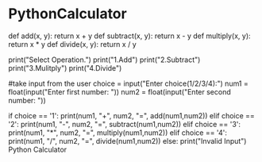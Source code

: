 # PythonCalculator
def add(x, y):
    return x + y
def subtract(x, y):
    return x - y
def multiply(x, y):
    return x * y
def divide(x, y):
    return x / y

print("Select Operation.")
print("1.Add")
print("2.Subtract")
print("3.Mulitply")
print("4.Divide")

#take input from the user
choice = input("Enter choice(1/2/3/4):")
num1 = float(input("Enter first number: "))
num2 = float(input("Enter second number: "))

if choice == '1':
    print(num1, "+", num2, "=", add(num1,num2))
elif choice == '2':
    print(num1, "-", num2, "=", subtract(num1,num2))
elif choice == '3':
    print(num1, "*", num2, "=", multiply(num1,num2))
elif choice == '4':
    print(num1, "/", num2, "=", divide(num1,num2))
else:
    print("Invalid Input")
Python Calculator
